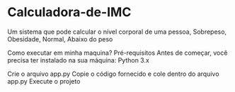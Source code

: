 # Calculadora-de-IMC
Um sistema que pode calcular o nível corporal de uma pessoa, Sobrepeso, Obesidade, Normal, Abaixo do peso

Como executar em minha maquina?
Pré-requisitos
Antes de começar, você precisa ter instalado na sua máquina: Python 3.x

Crie o arquivo app.py
Copie o código fornecido e cole dentro do arquivo app.py
Execute o projeto
